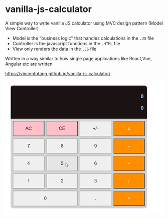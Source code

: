 # vanilla-js-calculator

A simple way to write vanilla JS calculator using MVC design pattern (Model View Controller)

- Model is the "business logic" that handles calculations in the `.JS` file
- Controller is the javascript functions in the `.HTML` file
- View only renders the data in the `.JS` file

Written in a way similar to how single page applications like React,Vue, Angular etc are written

https://vincentntang.github.io/vanilla-js-calculator/

![](2020-07-25_13-37-04.gif)
